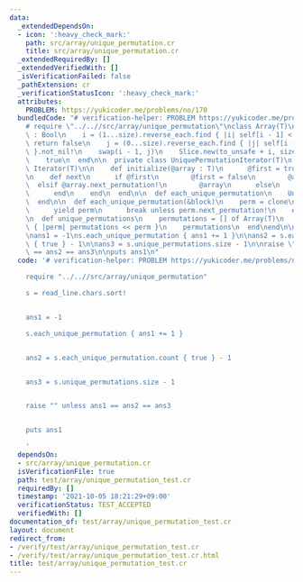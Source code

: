 ```yaml
---
data:
  _extendedDependsOn:
  - icon: ':heavy_check_mark:'
    path: src/array/unique_permutation.cr
    title: src/array/unique_permutation.cr
  _extendedRequiredBy: []
  _extendedVerifiedWith: []
  _isVerificationFailed: false
  _pathExtension: cr
  _verificationStatusIcon: ':heavy_check_mark:'
  attributes:
    PROBLEM: https://yukicoder.me/problems/no/170
  bundledCode: "# verification-helper: PROBLEM https://yukicoder.me/problems/no/170\n\
    # require \"../..//src/array/unique_permutation\"\nclass Array(T)\n  def next_permutation!\
    \ : Bool\n    i = (1...size).reverse_each.find { |i| self[i - 1] < self[i] } ||\
    \ return false\n    j = (0...size).reverse_each.find { |j| self[i - 1] < self[j]\
    \ }.not_nil!\n    swap(i - 1, j)\n    Slice.new(to_unsafe + i, size - i).reverse!\n\
    \    true\n  end\n\n  private class UniquePermutationIterator(T)\n    include\
    \ Iterator(T)\n\n    def initialize(@array : T)\n      @first = true\n    end\n\
    \n    def next\n      if @first\n        @first = false\n        @array\n    \
    \  elsif @array.next_permutation!\n        @array\n      else\n        stop\n\
    \      end\n    end\n  end\n\n  def each_unique_permutation\n    UniquePermutationIterator.new(clone)\n\
    \  end\n\n  def each_unique_permutation(&block)\n    perm = clone\n    loop do\n\
    \      yield perm\n      break unless perm.next_permutation!\n    end\n  end\n\
    \n  def unique_permutations\n    permutations = [] of Array(T)\n    each_unique_permutation\
    \ { |perm| permutations << perm }\n    permutations\n  end\nend\n\ns = read_line.chars.sort!\n\
    \nans1 = -1\ns.each_unique_permutation { ans1 += 1 }\n\nans2 = s.each_unique_permutation.count\
    \ { true } - 1\n\nans3 = s.unique_permutations.size - 1\n\nraise \"\" unless ans1\
    \ == ans2 == ans3\n\nputs ans1\n"
  code: '# verification-helper: PROBLEM https://yukicoder.me/problems/no/170

    require "../..//src/array/unique_permutation"

    s = read_line.chars.sort!


    ans1 = -1

    s.each_unique_permutation { ans1 += 1 }


    ans2 = s.each_unique_permutation.count { true } - 1


    ans3 = s.unique_permutations.size - 1


    raise "" unless ans1 == ans2 == ans3


    puts ans1

    '
  dependsOn:
  - src/array/unique_permutation.cr
  isVerificationFile: true
  path: test/array/unique_permutation_test.cr
  requiredBy: []
  timestamp: '2021-10-05 18:21:29+09:00'
  verificationStatus: TEST_ACCEPTED
  verifiedWith: []
documentation_of: test/array/unique_permutation_test.cr
layout: document
redirect_from:
- /verify/test/array/unique_permutation_test.cr
- /verify/test/array/unique_permutation_test.cr.html
title: test/array/unique_permutation_test.cr
---
```

